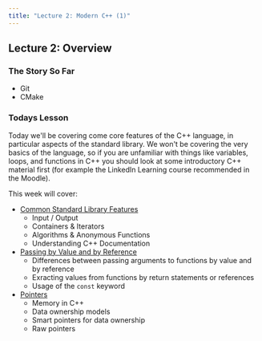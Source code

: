 ```yaml
---
title: "Lecture 2: Modern C++ (1)"
---
```


## Lecture 2: Overview 

### The Story So Far

* Git
* CMake

### Todays Lesson

Today we'll be covering come core features of the C++ language, in particular aspects of the standard library. We won't be covering the very basics of the language, so if you are unfamiliar with things like variables, loops, and functions in C++ you should look at some introductory C++ material first (for example the LinkedIn Learning course recommended in the Moodle). 

This week will cover:
* [Common Standard Library Features](./sec01StandardLibrary.md)
    - Input / Output
    - Containers & Iterators 
    - Algorithms & Anonymous Functions
    - Understanding C++ Documentation
* [Passing by Value and by Reference](./sec02PassByValueOrReference.md)
    - Differences between passing arguments to functions by value and by reference
    - Exracting values from functions by return statements or references
    - Usage of the `const` keyword
* [Pointers](./sec03Pointers.md)
    - Memory in C++ 
    - Data ownership models 
    - Smart pointers for data ownership
    - Raw pointers
